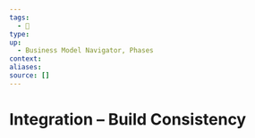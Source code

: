 ```yaml
---
tags:
  - 🚧 
type:
up:
  - Business Model Navigator, Phases
context:
aliases:
source: []
---
```


# Integration – Build Consistency
